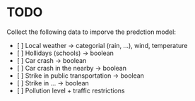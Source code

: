 # TODO

Collect the following data to imporve the predction model:

- [ ] Local weather -> categorial (rain, ...), wind, temperature
- [ ] Hollidays (schools) -> boolean
- [ ] Car crash -> boolean
- [ ] Car crash in the nearby -> boolean
- [ ] Strike in public transportation -> boolean
- [ ] Strike in ... -> boolean
- [ ] Pollution level + traffic restrictions
